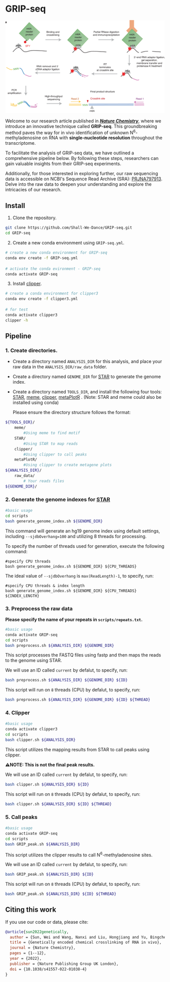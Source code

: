 # GRIP-seq

![pic](./GRIP-seq.png)

Welcome to our research article published in [***Nature Chemistry***](https://doi.org/10.1038/s41557-022-01038-4), where we introduce an innovative technique called **GRIP-seq**. This groundbreaking method paves the way for in vivo identification of unknown N<sup>6</sup>-methyladenosine on RNA with **single-nucleotide resolution** throughout the transcriptome.

To facilitate the analysis of GRIP-seq data, we have outlined a comprehensive pipeline below. By following these steps, researchers can gain valuable insights from their GRIP-seq experiments.

Additionally, for those interested in exploring further, our raw sequencing data is accessible on NCBI's Sequence Read Archive (SRA): [PRJNA797913](https://www.ncbi.nlm.nih.gov/bioproject/PRJNA797913). Delve into the raw data to deepen your understanding and explore the intricacies of our research.

## Install

1. Clone the repository.
```sh
git clone https://github.com/Shall-We-Dance/GRIP-seq.git
cd GRIP-seq
```

2. Create a new conda environment using `GRIP-seq.yml`.
```sh
# create a new conda environment for GRIP-seq
conda env create -f GRIP-seq.yml

# activate the conda evironment - GRIP-seq
conda activate GRIP-seq
```

3. Install [clipper](https://github.com/YeoLab/clipper).
```sh
# create a conda environment for clipper3
conda env create -f clipper3.yml

# for test
conda activate clipper3
clipper -h
```

## Pipeline

### 1.  Create directories.

+ Create a directory named `ANALYSIS_DIR` for this analysis, and place your raw data in the `ANALYSIS_DIR/raw_data` folder. 

+ Create a directory named `GENOME_DIR` for [STAR](https://github.com/alexdobin/STAR) to generate the genome index. 

+ Create a directory named `TOOLS_DIR`, and install the following four tools: [STAR](https://github.com/alexdobin/STAR), [meme](https://meme-suite.org/meme/doc/download.html), [clipper](https://github.com/YeoLab/clipper), [metaPlotR](https://github.com/olarerin/metaPlotR) . (Note: STAR and meme could also be installed using conda)

  Please ensure the directory structure follows the format:
  
```sh
${TOOLS_DIR}/
    meme/
        #Using meme to find motif
    STAR/
        #Using STAR to map reads
    clipper/
        #Using clipper to call peaks
    metaPlotR/
        #Using clipper to create metagene plots
${ANALYSIS_DIR}/
    raw_data/
        # Your reads files
${GENOME_DIR}/

```

### 2.  Generate the genome indexes for [STAR](https://github.com/alexdobin/STAR)

  ```sh
  #basic usage
  cd scripts
  bash generate_genome_index.sh ${GENOME_DIR}
  ```
  This command will generate an hg19 genome index using default settings, including `--sjdbOverhang=100` and utilizing 8 threads for processing.
  
  To specify the number of threads used for generation, execute the following command:
  
  ```
  #specify CPU threads
  bash generate_genome_index.sh ${GENOME_DIR} ${CPU_THREADS}
  ```
  
  The ideal value of `--sjdbOverhang` is `max(ReadLength)-1`, to specify, run:
  
  ```
  #specify CPU threads & index length
  bash generate_genome_index.sh ${GENOME_DIR} ${CPU_THREADS} ${INDEX_LENGTH}
  ```
### 3.  Preprocess the raw data

  **Please specify the name of your repeats in `scripts/repeats.txt`.**

  ```sh
  #basic usage
  conda activate GRIP-seq
  cd scripts
  bash preprocess.sh ${ANALYSIS_DIR} ${GENOME_DIR}
  ```

  This script processes the FASTQ files using fastp and then maps the reads to the genome using STAR.
  
  We will use an ID called `current` by defalut, to specify, run:
  
  ```sh
  bash preprocess.sh ${ANALYSIS_DIR} ${GENOME_DIR} ${ID}
  ```
  
  This script will run on `8` threads (CPU) by defalut, to specify, run:

  ```sh
  bash preprocess.sh ${ANALYSIS_DIR} ${GENOME_DIR} ${ID} ${THREAD}
  ```
  
### 4.  Clipper

  ```sh
  #basic usage
  conda activate clipper3
  cd scripts
  bash clipper.sh ${ANALYSIS_DIR} 
  ```
  
  This script utilizes the mapping results from STAR to call peaks using clipper.
  
  **⚠️NOTE: This is not the final peak results.**
  
  We will use an ID called `current` by defalut, to specify, run:
  
  ```sh
  bash clipper.sh ${ANALYSIS_DIR} ${ID}
  ```
  
  This script will run on `8` threads (CPU) by defalut, to specify, run:

  ```sh
  bash clipper.sh ${ANALYSIS_DIR} ${ID} ${THREAD}
  ```
  
### 5.  Call peaks

  ```sh
  #basic usage
  conda activate GRIP-seq
  cd scripts
  bash GRIP_peak.sh ${ANALYSIS_DIR} 
  ```
  
  This script utilizes the clipper results to call N<sup>6</sup>-methyladenosine sites.
  
  
  We will use an ID called `current` by defalut, to specify, run:
  
  ```sh
  bash GRIP_peak.sh ${ANALYSIS_DIR} ${ID}
  ```
  
  This script will run on `8` threads (CPU) by defalut, to specify, run:

  ```sh
  bash GRIP_peak.sh ${ANALYSIS_DIR} ${ID} ${THREAD}
  ```
  
## Citing this work

If you use our code or data, please cite:

```bibtex
@article{sun2022genetically,
  author = {Sun, Wei and Wang, Nanxi and Liu, Hongjiang and Yu, Bingchen and Jin, Ling and Ren, Xingjie and Shen, Yin and Wang, Lei},
  title = {Genetically encoded chemical crosslinking of RNA in vivo},
  journal = {Nature Chemistry},
  pages = {1--12},
  year = {2022},
  publisher = {Nature Publishing Group UK London},
  doi = {10.1038/s41557-022-01038-4}
}
```
